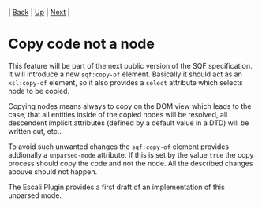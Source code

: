 | [Back](../03_enum/README.md) | [Up](../README.md) | [Next](../05_microtypo/README.md) |

# Copy code not a node

This feature will be part of the next public version of the SQF specification. It will introduce a new `sqf:copy-of` element. Basically it should act as an `xsl:copy-of` element, so it also provides a `select` attribute which selects node to be copied.

Copying nodes means always to copy on the DOM view which leads to the case, that all entities inside of the copied nodes will be resolved, all descendent implicit attributes (defined by a default value in a DTD) will be written out, etc.. 

To avoid such unwanted changes the `sqf:copy-of` element provides addionally a `unparsed-mode` attribute. If this is set by the value `true` the copy process should copy the code and not the node. All the described changes abouve should not happen.

The Escali Plugin provides a first draft of an implementation of this unparsed mode.
